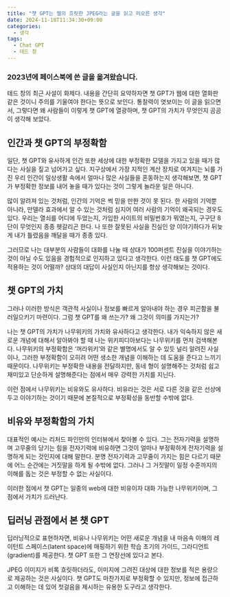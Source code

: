 ```yaml
---
title: "챗 GPT는 웹의 흐릿한 JPEG라는 글을 읽고 떠오른 생각"
date: 2024-11-18T11:34:30+09:00
categories:
  - 생각
tags:
  - Chat GPT
  - 테드 창
---
```


### 2023년에 페이스북에 쓴 글을 옮겨왔습니다.

테드 창의 최근 사설이 화제다. 내용을 간단히 요약하자면 챗 GPT가 웹에 대한 열화판 같은 것이니 주의를 기울여야 한다는 뜻으로 보인다. 통찰력이 엿보이는 이 글을 읽으면서, 그렇다면 왜 사람들이 이렇게 챗 GPT에 열광하며, 챗 GPT의 가치가 무엇인지 곰곰이 생각해 보았다.

## 인간과 챗 GPT의 부정확함

일단, 챗 GPT와 유사하게 인간 또한 세상에 대한 부정확한 모델을 가지고 있을 때가 많다는 사실을 짚고 넘어가고 싶다. 지구상에서 가장 지적인 계산 장치로 여겨지는 뇌를 가진 우리 인간이 일상생활 속에서 얼마나 많은 사실들을 혼동하는지 생각해보면, 챗 GPT가 부정확한 정보를 내어 놓을 때가 있다는 것이 그렇게 놀라운 일은 아니다.

많이 알려져 있는 것처럼, 인간의 기억은 썩 믿을 만한 것이 못 된다. 한 사람의 기억뿐 아니라, 만델라 효과에서 알 수 있는 것처럼 심지어 여러 사람의 기억이 왜곡되는 경우도 있다. 우리는 열쇠를 어디에 두었는지, 가입한 사이트의 비밀번호가 뭐였는지, 구구단 8단이 무엇인지 종종 헷갈리곤 한다. 나 또한 잘못된 사실을 진실인 양 이야기하다가 뒤늦게 내가 틀렸음을 깨달을 때가 종종 있다.

그러므로 나는 대부분의 사람들이 대화를 나눌 때 상대가 100퍼센트 진실을 이야기하는 것이 아닐 수도 있음을 경험적으로 인지하고 있다고 생각한다. 이런 태도를 챗 GPT에도 적용하는 것이 어떨까? 상대의 대답이 사실인지 아닌지를 항상 생각해보는 것이다.

## 챗 GPT의 가치

그러나 이러한 방식은 객관적 사실이나 정보를 빠르게 알아내야 하는 경우 피곤함을 불러일으키기 마련이다. 그럼 챗 GPT를 왜 쓰는가? 왜 그것이 의미를 가지는가?

나는 챗 GPT의 가치가 나무위키의 가치와 유사하다고 생각한다. 내가 익숙하지 않은 새로운 개념에 대해서 알아봐야 할 때 나는 위키피디아보다는 나무위키를 먼저 검색해본다. 나무위키의 부정확함은 ‘꺼라위키’와 같은 별명에서도 알 수 있듯 널리 알려진 사실이나, 그러한 부정확함이 오히려 어떤 생소한 개념을 이해하는 데 도움을 준다고 느끼기 때문이다. 나무위키는 부정확한 내용을 전달하지만, 동네 형이 설명해주는 것처럼 쉽고 재미있고 단순하게 설명해준다는 점에서 매우 강력한 가치를 지닌다.

이런 점에서 나무위키는 비유와도 유사하다. 비유라는 것은 서로 다른 것을 같은 선상에 두고 이야기하는 것이기 때문에 본질적으로 부정확성을 동반할 수밖에 없다. 

## 비유와 부정확함의 가치

대표적인 예시는 리처드 파인만의 인터뷰에서 찾아볼 수 있다. 그는 전자기력을 설명하며 고무줄의 당기는 힘을 전자기력에 비유하면 그것이 얼마나 부정확하게 전자기력을 설명하게 되는 것인지에 대해 말한다. 분명 전자기력과 고무줄이 가지는 힘은 다르기 때문에 어느 순간에는 거짓말을 하게 될 수밖에 없다. 그러나 그 거짓말이 일정 수준까지의 이해를 돕는 것은 부정할 수 없는 사실이다.

이러한 점에서 챗 GPT는 일종의 web에 대한 비유이자 대화 가능한 나무위키이며, 그 점에서 가치가 드러난다.

## 딥러닝 관점에서 본 챗 GPT

딥러닝적으로 표현하자면, 비유나 나무위키는 어떤 새로운 개념을 내 마음속 이해의 레이턴트 스페이스(latent space)에 매핑하기 위한 학습 초기의 가이드, 그라디언트(gradient)를 제공한다. 챗 GPT 또한 그 연장선에 있다고 본다. 

JPEG 이미지가 비록 흐릿하더라도, 이미지에 그려진 대상에 대한 정보를 적은 용량으로 제공하는 것은 사실이다. 챗 GPT도 마찬가지로 부정확할 수 있지만, 정보에 접근하고 이해하는 데 있어 첫걸음을 제시하는 유용한 도구라고 생각한다.
